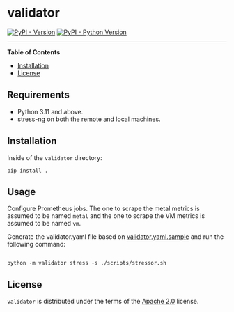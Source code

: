 # validator

[![PyPI - Version](https://img.shields.io/pypi/v/validator.svg)](https://pypi.org/project/validator)
[![PyPI - Python Version](https://img.shields.io/pypi/pyversions/validator.svg)](https://pypi.org/project/validator)

-----

**Table of Contents**

- [Installation](#installation)
- [License](#license)

## Requirements

- Python 3.11 and above.
- stress-ng on both the remote and local machines.

## Installation

Inside of the `validator` directory:
```console
pip install .
```

## Usage

Configure Prometheus jobs. The one to scrape the metal metrics is assumed to be named `metal` and the one to scrape the 
VM metrics is assumed to be named `vm`.

Generate the validator.yaml file based on [validator.yaml.sample](validator.yaml.sample) and run the following command:
```console

python -m validator stress -s ./scripts/stressor.sh 
```

## License

`validator` is distributed under the terms of the [Apache 2.0](http://www.apache.org/licenses/) license.


